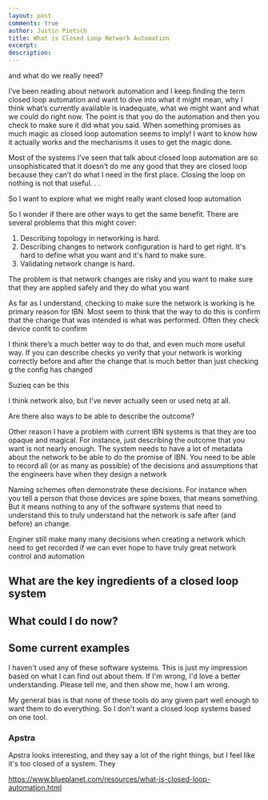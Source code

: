 ```yaml
---
layout: post
comments: true
author: Justin Pietsch
title: What is Closed Loop Network Automation
excerpt: 
description: 
---
```


and what do we really need?

I’ve been reading about network automation and I keep finding the term closed loop automation and want to dive into what it might mean, why I think what’s currently available is inadequate, what we might want and what we could do right now. The point is that you do the automation and then you check to make sure it did what you said. When something promises as much magic as closed loop automation seems to imply! I want to know how it actually works and the mechanisms it uses to get the magic done. 

Most of the systems I’ve seen that talk about closed loop automation are so unsophisticated that it doesn’t do me any good that they are closed loop because they can’t do what I need in the first place. Closing the loop on nothing is not that useful. 
. . 

So I want to explore what we might really want closed loop automation



So I wonder if there are other ways to get the same benefit. There are several problems that this might cover:
1. Describing topology in networking is hard.
2. Describing changes to network configuration is hard to get right. It's hard to define what you want and it's hard to make sure.
3. Validating network change is hard.

The problem is that network changes are risky and you want to make sure that they are applied safely and they do what you want

 As far as I understand, checking to make sure the network is working is he primary reason for IBN. Most seem to think that the way to do this is confirm that the change that was intended is what was performed. Often they check device confit to confirm

I think there’s a much better way to do that, and even much more useful way. If you can describe checks yo verify that your network is working correctly before and after the change that is much better than just checking g the config has changed

Suzieq can be this

I think network also, but I’ve never actually seen or used netq at all. 


Are there also ways to be able to describe the outcome?

Other reason I have a problem with current IBN systems is that they are too opaque and magical. For instance, just describing the outcome that you want is not nearly enough. The system needs to have a lot of metadata about the network to be able to do the promise of IBN. You need to be able to record all (or as many as possible) of the decisions and assumptions that the engineers have when they design a network

Naming schemes often demonstrate these decisions. For instance when you tell a person that those devices are spine boxes, that means something. But it means nothing to any of the software systems that need to understand this to truly understand hat the network is safe after (and before) an change.

Enginer still make many many decisions when creating a network which need to get recorded if we can ever hope to have truly great network control and automation

## What are the key ingredients of a closed loop system


## What could I do now?

## Some current examples
I haven't used any of these software systems. This is just my impression based on what I can find out about them. If I'm wrong, I'd love a better understanding. Please tell me, and then show me, how I am wrong.

My general bias is that none of these tools do any given part well enough to want them to do everything. So I don't want a closed loop systems based on one tool.

### Apstra
Apstra looks interesting, and they say a lot of the right things, but I feel like it's too closed of a system. They


https://www.blueplanet.com/resources/what-is-closed-loop-automation.html